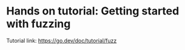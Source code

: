 # Hands on tutorial: Getting started with fuzzing
  Tutorial link: https://go.dev/doc/tutorial/fuzz
